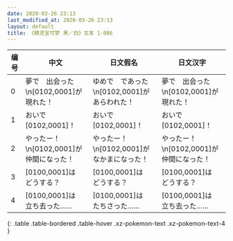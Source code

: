 ```yaml
---
date: 2020-03-26 23:13
last_modified_at: 2020-03-26 23:13
layout: default
title: 《精灵宝可梦 黑／白》文本 1-086
---
```

| 编号 | 中文 | 日文假名 | 日文汉字 |
| ---- | ---- | ---- | --- |
| 0 | 夢で　出会った\n[0102,0001]が　現れた！ | ゆめで　であった\n[0102,0001]が　あらわれた！ | 夢で　出会った\n[0102,0001]が　現れた！ |
| 1 | おいで　[0102,0001]！ | おいで　[0102,0001]！ | おいで　[0102,0001]！ |
| 2 | やったー！\n[0102,0001]が　仲間になった！ | やったー！\n[0102,0001]が　なかまになった！ | やったー！\n[0102,0001]が　仲間になった！ |
| 3 | [0100,0001]は　どうする？ | [0100,0001]は　どうする？ | [0100,0001]は　どうする？ |
| 4 | [0100,0001]は　立ち去った…… | [0100,0001]は　たちさった…… | [0100,0001]は　立ち去った…… |
{: .table .table-bordered .table-hover .xz-pokemon-text .xz-pokemon-text-4 }